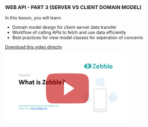 ﻿
### WEB API - PART 3 (SERVER VS CLIENT DOMAIN MODEL)

In this lesson, you will learn:

- Domain model design for client-server data transfer
- Workflow of calling APIs to fetch and use data efficiently
- Best practices for view model classes for seperation of concerns

[Download this video directly](https://drive.google.com/file/d/0B3EED8dgociyNnRkWENBdmo5LXc/view?usp=sharing)

[![WEB API - PART 3 (SERVER VS CLIENT DOMAIN MODEL)](https://github.com/Geeksltd/Zebble.Docs/blob/master/assets/tutorials/1.png?raw=true)](https://youtu.be/m9hU7GNdgyU)

